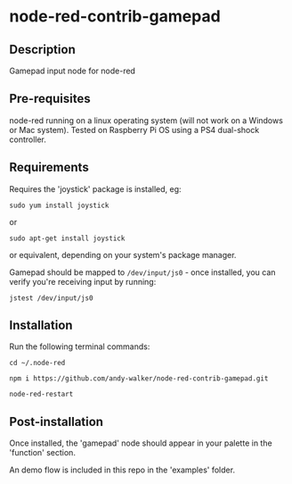 # node-red-contrib-gamepad

## Description
Gamepad input node for node-red

## Pre-requisites
node-red running on a linux operating system (will not work on a Windows or Mac system). Tested on Raspberry Pi OS using a PS4 dual-shock controller.

## Requirements
Requires the 'joystick' package is installed, eg:

```sudo yum install joystick```

or

```sudo apt-get install joystick```

or equivalent, depending on your system's package manager.

Gamepad should be mapped to `/dev/input/js0` - once installed, you can verify you're receiving input by running:

```jstest /dev/input/js0```

## Installation

Run the following terminal commands:

```
cd ~/.node-red

npm i https://github.com/andy-walker/node-red-contrib-gamepad.git

node-red-restart
```

## Post-installation
Once installed, the 'gamepad' node should appear in your palette in the 'function' section.

An demo flow is included in this repo in the 'examples' folder.